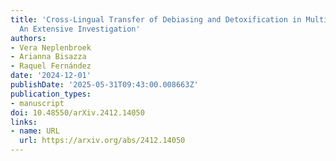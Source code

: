 ```yaml
---
title: 'Cross-Lingual Transfer of Debiasing and Detoxification in Multilingual LLMs:
  An Extensive Investigation'
authors:
- Vera Neplenbroek
- Arianna Bisazza
- Raquel Fernández
date: '2024-12-01'
publishDate: '2025-05-31T09:43:00.008663Z'
publication_types:
- manuscript
doi: 10.48550/arXiv.2412.14050
links:
- name: URL
  url: https://arxiv.org/abs/2412.14050
---
```

